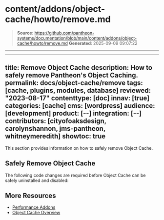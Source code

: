 # content/addons/object-cache/howto/remove.md

> **Source**: https://github.com/pantheon-systems/documentation/blob/main/content/addons/object-cache/howto/remove.md
> **Generated**: 2025-09-09 09:07:22

---

---
title: Remove Object Cache
description: How to safely remove Pantheon's Object Caching.
permalink: docs/object-cache/remove
tags: [cache, plugins, modules, database]
reviewed: "2023-08-17"
contenttype: [doc]
innav: [true]
categories: [cache]
cms: [wordpress]
audience: [development]
product: [--]
integration: [--]
contributors: [cityofoaksdesign, carolynshannon, jms-pantheon, whitneymeredith]
showtoc: true
---

This section provides information on how to safely remove Object Cache.

## Safely Remove Object Cache

The following code changes are required before Object Cache can be safely uninstalled and disabled:

<TabList>

<Tab title="WP Redis" id="wp-uninstall" active={true}>

<Partial file="remove-addons/wp-redis.md" />

</Tab>

<Tab title="Drupal" id="drops-uninstall">

<Partial file="remove-addons/drupal-redis.md" />

</Tab>

</TabList>

## More Resources

- [Performance Addons](/addons)
- [Object Cache Overview](/object-cache)

